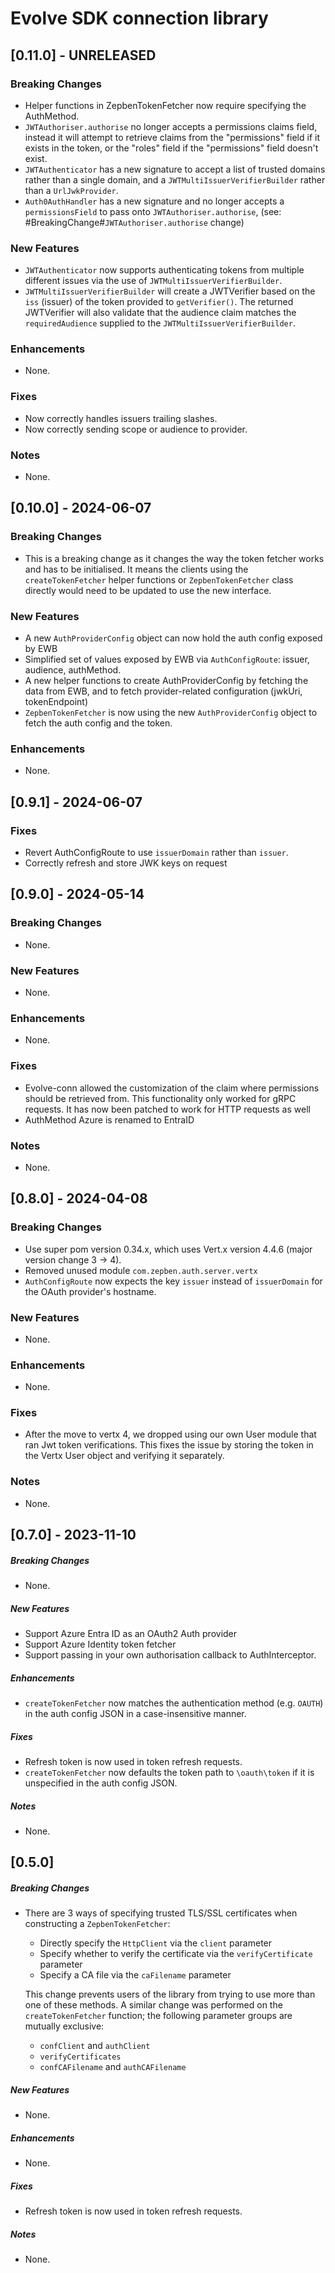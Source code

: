 # Evolve SDK connection library
## [0.11.0] - UNRELEASED
### Breaking Changes
* Helper functions in ZepbenTokenFetcher now require specifying the AuthMethod.
* `JWTAuthoriser.authorise` no longer accepts a permissions claims field, instead it will attempt to retrieve claims from the "permissions" field if it exists in the token, or the "roles" field if the "permissions" field doesn't exist.
* `JWTAuthenticator` has a new signature to accept a list of trusted domains rather than a single domain, and a `JWTMultiIssuerVerifierBuilder` rather than a `UrlJwkProvider`.
* `Auth0AuthHandler` has a new signature and no longer accepts a `permissionsField` to pass onto `JWTAuthoriser.authorise`, (see: #BreakingChange#`JWTAuthoriser.authorise` change)

### New Features
* `JWTAuthenticator` now supports authenticating tokens from multiple different issues via the use of `JWTMultiIssuerVerifierBuilder`.
* `JWTMultiIssuerVerifierBuilder` will create a JWTVerifier based on the `iss` (issuer) of the token provided to `getVerifier()`. The returned JWTVerifier will
  also validate that the audience claim matches the `requiredAudience` supplied to the `JWTMultiIssuerVerifierBuilder`.

### Enhancements
* None.

### Fixes
* Now correctly handles issuers trailing slashes.
* Now correctly sending scope or audience to provider.

### Notes
* None.

## [0.10.0] - 2024-06-07
### Breaking Changes
* This is a breaking change as it changes the way the token fetcher works and has to be initialised. It means the clients using the `createTokenFetcher` helper functions or `ZepbenTokenFetcher`
  class directly would need to be updated to use the new interface.

### New Features
* A new `AuthProviderConfig` object can now hold the auth config exposed by EWB
* Simplified set of values exposed by EWB via `AuthConfigRoute`: issuer, audience, authMethod.
* A new helper functions to create AuthProviderConfig by fetching the data from EWB, and to fetch provider-related configuration (jwkUri, tokenEndpoint)
* `ZepbenTokenFetcher` is now using the new `AuthProviderConfig` object to fetch the auth config and the token.

### Enhancements
* None.

## [0.9.1] - 2024-06-07
### Fixes
* Revert AuthConfigRoute to use `issuerDomain` rather than `issuer`.
* Correctly refresh and store JWK keys on request

## [0.9.0] - 2024-05-14
### Breaking Changes
* None.

### New Features
* None.

### Enhancements
* None.

### Fixes
* Evolve-conn allowed the customization of the claim where permissions should be retrieved from. 
  This functionality only worked for gRPC requests. It has now been patched to work for HTTP requests as well
* AuthMethod Azure is renamed to EntraID

### Notes
* None.

## [0.8.0] - 2024-04-08
### Breaking Changes
* Use super pom version 0.34.x, which uses Vert.x version 4.4.6 (major version change 3 &rarr; 4).
* Removed unused module `com.zepben.auth.server.vertx`
* `AuthConfigRoute` now expects the key `issuer` instead of `issuerDomain` for the OAuth provider's hostname.

### New Features
* None.

### Enhancements
* None.

### Fixes
* After the move to vertx 4, we dropped using our own User module that ran Jwt token verifications. This fixes the 
issue by storing the token in the Vertx User object and verifying it separately.

### Notes
* None.

## [0.7.0] - 2023-11-10
##### Breaking Changes
* None.

##### New Features
* Support Azure Entra ID as an OAuth2 Auth provider
* Support Azure Identity token fetcher
* Support passing in your own authorisation callback to AuthInterceptor.

##### Enhancements
* `createTokenFetcher` now matches the authentication method (e.g. `OAUTH`) in the auth config JSON in a
  case-insensitive manner.

##### Fixes
* Refresh token is now used in token refresh requests.
* `createTokenFetcher` now defaults the token path to `\oauth\token` if it is unspecified in the auth config JSON.

##### Notes
* None.

## [0.5.0]
##### Breaking Changes
* There are 3 ways of specifying trusted TLS/SSL certificates when constructing a `ZepbenTokenFetcher`:
  * Directly specify the `HttpClient` via the `client` parameter
  * Specify whether to verify the certificate via the `verifyCertificate` parameter
  * Specify a CA file via the `caFilename` parameter
  
  This change prevents users of the library from trying to use more than one of these methods. A similar change was
  performed on the `createTokenFetcher` function; the following parameter groups are mutually exclusive:
  * `confClient` and `authClient`
  * `verifyCertificates`
  * `confCAFilename` and `authCAFilename`

##### New Features
* None.

##### Enhancements
* None.

##### Fixes
* Refresh token is now used in token refresh requests.

##### Notes
* None.
